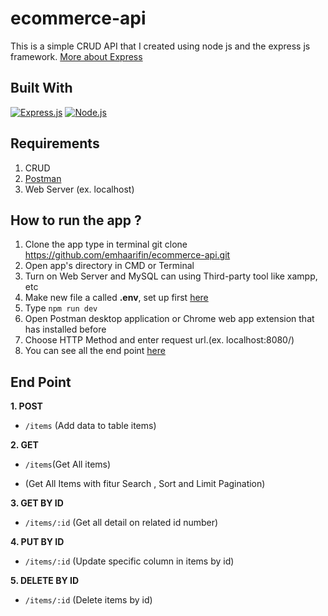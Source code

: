 # ecommerce-api

This is a simple CRUD API that I created using node js and the express js framework. [More about Express](https://en.wikipedia.org/wiki/Express.js)

## Built With

[![Express.js](https://img.shields.io/badge/Express.js-4.x-orange.svg?style=rounded-square)](https://expressjs.com/en/starter/installing.html)
[![Node.js](https://img.shields.io/badge/Node.js-v.12.18.3-green.svg?style=rounded-square)](https://nodejs.org/)

## Requirements

1. CRUD
2. <a href="https://www.getpostman.com/">Postman</a>
3. Web Server (ex. localhost)

## How to run the app ?

1. Clone the app type in terminal git clone https://github.com/emhaarifin/ecommerce-api.git
2. Open app's directory in CMD or Terminal
3. Turn on Web Server and MySQL can using Third-party tool like xampp, etc
4. Make new file a called **.env**, set up first [here](#set-up-env-file)
5. Type `npm run dev`
6. Open Postman desktop application or Chrome web app extension that has installed before
7. Choose HTTP Method and enter request url.(ex. localhost:8080/)
8. You can see all the end point [here](#end-point)

## End Point

**1. POST**

- `/items` (Add data to table items)

**2. GET**

- `/items`(Get All items)

- (Get All Items with fitur Search , Sort and Limit Pagination)

**3. GET BY ID**

- `/items/:id` (Get all detail on related id number)

**4. PUT BY ID**

- `/items/:id` (Update specific column in items by id)

**5. DELETE BY ID**

- `/items/:id` (Delete items by id)
